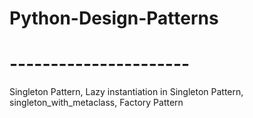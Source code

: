 # Python-Design-Patterns
# ----------------------
Singleton Pattern, 
Lazy instantiation in Singleton Pattern,
singleton_with_metaclass, Factory Pattern 
